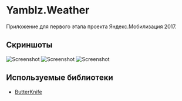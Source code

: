 # Yamblz.Weather
Приложение для первого этапа проекта Яндекс.Мобилизация 2017.

## Скриншоты
![Screenshot](https://raw.githubusercontent.com/IvanAntsiferov/Yamblz-Weather/master/docs/images/Screenshot1.png)
![Screenshot](https://raw.githubusercontent.com/IvanAntsiferov/Yamblz-Weather/master/docs/images/Screenshot2.png)
![Screenshot](https://raw.githubusercontent.com/IvanAntsiferov/Yamblz-Weather/master/docs/images/Screenshot3.png)

## Используемые библиотеки
* [ButterKnife](https://github.com/JakeWharton/butterknife)
